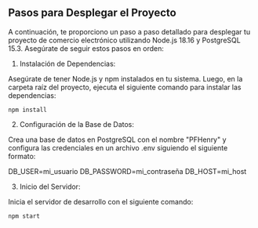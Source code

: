 ## Pasos para Desplegar el Proyecto

A continuación, te proporciono un paso a paso detallado para desplegar tu proyecto de comercio electrónico utilizando Node.js 18.16 y PostgreSQL 15.3. Asegúrate de seguir estos pasos en orden:

1. Instalación de Dependencias:

Asegúrate de tener Node.js y npm instalados en tu sistema. Luego, en la carpeta raíz del proyecto, ejecuta el siguiente comando para instalar las dependencias:

`npm install` 

2. Configuración de la Base de Datos:

Crea una base de datos en PostgreSQL con el nombre "PFHenry" y configura las credenciales en un archivo .env siguiendo el siguiente formato:

DB_USER=mi_usuario DB_PASSWORD=mi_contraseña DB_HOST=mi_host 

3. Inicio del Servidor:

Inicia el servidor de desarrollo con el siguiente comando:

`npm start` 
